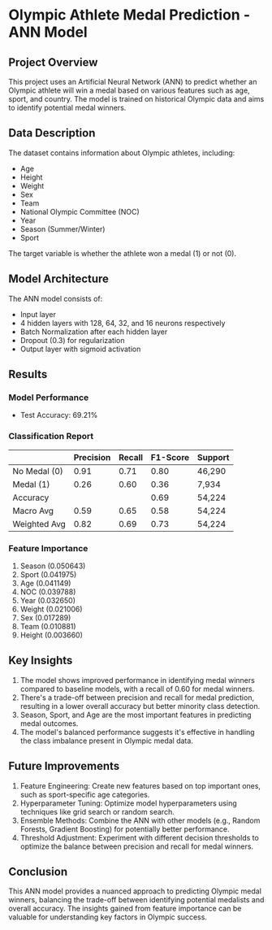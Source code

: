 
# Olympic Athlete Medal Prediction - ANN Model

## Project Overview

This project uses an Artificial Neural Network (ANN) to predict whether an Olympic athlete will win a medal based on various features such as age, sport, and country. The model is trained on historical Olympic data and aims to identify potential medal winners.

## Data Description

The dataset contains information about Olympic athletes, including:

- Age
- Height
- Weight
- Sex
- Team
- National Olympic Committee (NOC)
- Year
- Season (Summer/Winter)
- Sport

The target variable is whether the athlete won a medal (1) or not (0).

## Model Architecture

The ANN model consists of:

- Input layer
- 4 hidden layers with 128, 64, 32, and 16 neurons respectively
- Batch Normalization after each hidden layer
- Dropout (0.3) for regularization
- Output layer with sigmoid activation

## Results

### Model Performance

- Test Accuracy: 69.21%

### Classification Report

|              | Precision | Recall | F1-Score | Support |
|--------------|-----------|--------|----------|---------|
| No Medal (0) | 0.91      | 0.71   | 0.80     | 46,290  |
| Medal (1)    | 0.26      | 0.60   | 0.36     | 7,934   |
| Accuracy     |           |        | 0.69     | 54,224  |
| Macro Avg    | 0.59      | 0.65   | 0.58     | 54,224  |
| Weighted Avg | 0.82      | 0.69   | 0.73     | 54,224  |

### Feature Importance

1. Season (0.050643)
2. Sport (0.041975)
3. Age (0.041149)
4. NOC (0.039788)
5. Year (0.032650)
6. Weight (0.021006)
7. Sex (0.017289)
8. Team (0.010881)
9. Height (0.003660)

## Key Insights

1. The model shows improved performance in identifying medal winners compared to baseline models, with a recall of 0.60 for medal winners.
2. There's a trade-off between precision and recall for medal prediction, resulting in a lower overall accuracy but better minority class detection.
3. Season, Sport, and Age are the most important features in predicting medal outcomes.
4. The model's balanced performance suggests it's effective in handling the class imbalance present in Olympic medal data.

## Future Improvements

1. Feature Engineering: Create new features based on top important ones, such as sport-specific age categories.
2. Hyperparameter Tuning: Optimize model hyperparameters using techniques like grid search or random search.
3. Ensemble Methods: Combine the ANN with other models (e.g., Random Forests, Gradient Boosting) for potentially better performance.
4. Threshold Adjustment: Experiment with different decision thresholds to optimize the balance between precision and recall for medal winners.

## Conclusion

This ANN model provides a nuanced approach to predicting Olympic medal winners, balancing the trade-off between identifying potential medalists and overall accuracy. The insights gained from feature importance can be valuable for understanding key factors in Olympic success.
